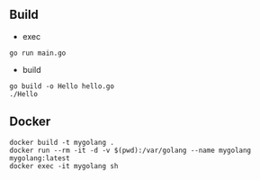 ## Build
* exec

```
go run main.go
```

* build

```
go build -o Hello hello.go
./Hello
```

## Docker

```
docker build -t mygolang .
docker run --rm -it -d -v $(pwd):/var/golang --name mygolang mygolang:latest
docker exec -it mygolang sh
```
